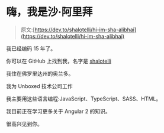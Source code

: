 # 嗨，我是沙·阿里拜

> 原文:[https://dev.to/shalotelli/hi-im-sha-alibhai](https://dev.to/shalotelli/hi-im-sha-alibhai)

我已经编码 15 年了。

你可以在 GitHub 上找到我，名字是 [shalotelli](https://github.com/shalotelli)

我住在佛罗里达州的奥兰多。

我为 Unboxed 技术公司工作

我主要用这些语言编程:JavaScript、TypeScript、SASS、HTML。

我目前正在学习更多关于 Angular 2 的知识。

很高兴见到你。